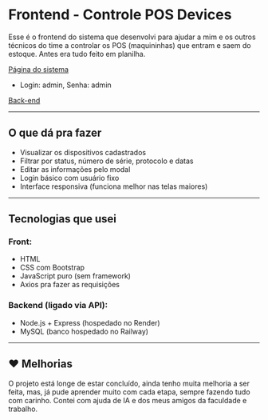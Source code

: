 #  Frontend - Controle POS Devices

Esse é o frontend do sistema que desenvolvi para ajudar a mim e os outros técnicos do time a controlar os POS (maquininhas) que entram e saem do estoque. Antes era tudo feito em planilha.

[ Página do sistema](https://digsix.github.io/frontendControlePOSDevice/)
- Login: admin, Senha: admin

[ Back-end](https://github.com/DigSix/backendControlePOSDevice)

---

##  O que dá pra fazer

- Visualizar os dispositivos cadastrados
- Filtrar por status, número de série, protocolo e datas
- Editar as informações pelo modal
- Login básico com usuário fixo
- Interface responsiva (funciona melhor nas telas maiores)

---

##  Tecnologias que usei

### Front:
- HTML
- CSS com Bootstrap
- JavaScript puro (sem framework)
- Axios pra fazer as requisições

### Backend (ligado via API):
- Node.js + Express (hospedado no Render)
- MySQL (banco hospedado no Railway)

---

## ❤️ Melhorias

O projeto está longe de estar concluído, ainda tenho muita melhoria a ser feita, mas, já pude aprender muito com cada etapa, sempre fazendo tudo com carinho. Contei com ajuda de IA e dos meus amigos da faculdade e trabalho.
